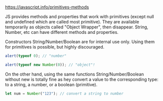 https://javascript.info/primitives-methods

JS provides methods and properties that work with primitives (except null and undefined which are called most
primitive). They are available temporarily as objects called "Object Wrapper", then disappear. String, Number, etc can
have different methods and properties.

Constructors String/Number/Boolean are for internal use only. Using them for primitives is possible, but highly
discouraged.

```javascript
alert(typeof 0); // "number"

alert(typeof new Number(0)); // "object"!
```

On the other hand, using the same functions String/Number/Boolean without new is totally fine as hey convert a value to
the corresponding type: to a string, a number, or a boolean (primitive).

```javascript
let num = Number("123"); // convert a string to number
```



